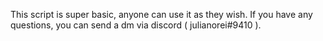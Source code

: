 This script is super basic, anyone can use it as they wish. If you have any questions, you can send a dm via discord ( julianorei#9410 ).
